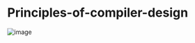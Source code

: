 # Principles-of-compiler-design
![image](https://user-images.githubusercontent.com/63101227/173145062-efc2d12e-56a6-49d0-9a59-abce00cb7fea.png)
